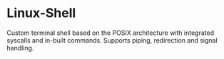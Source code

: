 # Linux-Shell
Custom terminal shell based on the POSIX architecture with integrated syscalls and in-built commands. Supports piping, redirection and signal handling.
